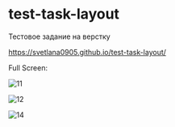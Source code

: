 # test-task-layout
Тестовое задание на верстку

https://svetlana0905.github.io/test-task-layout/

Full Screen:

![11](https://user-images.githubusercontent.com/75973334/198739227-ad080d7d-1b36-456d-9fef-b4b734946e7c.jpg)

![12](https://user-images.githubusercontent.com/75973334/198739484-94290e18-beb6-48f3-86c2-fc937de0477f.jpg)

![14](https://user-images.githubusercontent.com/75973334/198739526-ea216e6d-402e-4e74-8c62-bb061fe09b5b.jpg)

